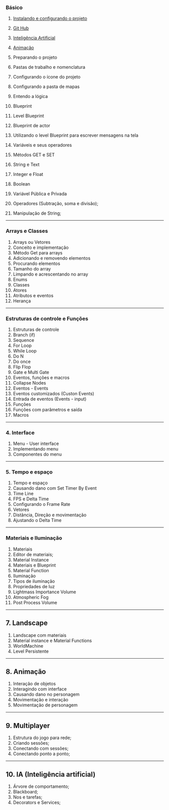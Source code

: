 ### Básico
1. [Instalando e configurando o projeto](https://myerco.github.io/unreal-engine/2-instalando.html)
1. [Git Hub](https://myerco.github.io/unreal-engine/3-github.html)
1. [Inteligência Artificial](https://myerco.github.io/unreal-engine/4-inteligenciaArtificial.html)
1. [Animação](https://myerco.github.io/unreal-engine/5-animacao.html)

1. Preparando o projeto
  1. Pastas de trabalho e nomenclatura
  1. Configurando o ícone do projeto
  1. Configurando a pasta de mapas
  1. Entendo a lógica
1. Blueprint
  1. Level Blueprint
  1. Blueprint de actor
  1. Utilizando o level Blueprint para escrever mensagens na tela
1. Variáveis e seus operadores
  1. Métodos GET e SET
  1. String e Text
  1. Integer e Float
  1. Boolean
  1. Variável Pública e Privada
  1. Operadores (Subtração, soma e divisão);
  1. Manipulação de String;
***
### Arrays e Classes  
1. Arrays ou Vetores
  1. Conceito e implementação
  1. Método Get para arrays
  1. Adicionando e removendo elementos
  1. Procurando elementos
  1. Tamanho do array
  1. Limpando e acrescentando no array
1. Enums
1. Classes
  1. Atores
  1. Atributos e eventos
  1. Herança   
***
### Estruturas de controle e Funções
1. Estruturas de controle
  1. Branch (if)
  1. Sequence
  1. For Loop
  1. While Loop
  1. Do N
  1. Do once
  1. Flip Flop
  1. Gate e Multi Gate
1. Eventos, funções e macros
  1. Collapse Nodes
  1. Eventos - Events
  1. Eventos customizados (Custon Events)
  1. Entrada de eventos (Events - input)
  1. Funções
  1. Funções com parâmetros e saída
  1. Macros
***
### 4. Interface
1. Menu - User interface
  1. Implementando menu
  1. Componentes do menu
***
###  5. Tempo e espaço
1. Tempo e espaço
  1. Causando dano com Set Timer By Event
  1. Time Line
  1. FPS e Delta Time
  1. Configurando o Frame Rate
  1. Vetores
  1. Distância, Direção e movimentação
  1. Ajustando o Delta Time   
***
### Materiais e Iluminação
1. Materiais
  1. Editor de materiais;
  1. Material Instance
  1. Materiais e Blueprint
  1. Material Function
1. Iluminação
  1. Tipos de iluminação
  1. Propriedades de luz
  1. Lightmass Importance Volume
  1. Atmospheric Fog
  1. Post Process Volume  
***
## 7. Landscape
1. Landscape com materiais
1. Material instance e Material Functions
1. WorldMachine
1. Level Persistente
***
## 8. Animação
1. Interação de objetos
1. Interagindo com interface
1. Causando dano no personagem
1. Movimentação e interação
1. Movimentação de personagem
***
## 9. Multiplayer
1. Estrutura do jogo para rede;
1. Criando sessões;
1. Conectando com sessões;
1. Conectando ponto a ponto;
***
## 10. IA (Inteligência artificial)
1. Árvore de comportamento;
1. Blackboard;
1. Nos e tarefas;
1. Decorators e Services;
